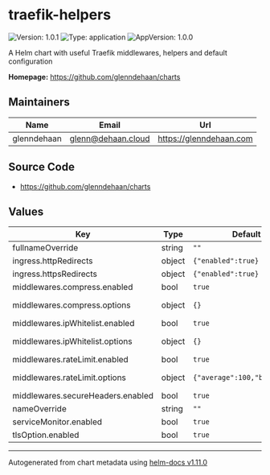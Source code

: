 # traefik-helpers

![Version: 1.0.1](https://img.shields.io/badge/Version-1.0.1-informational?style=flat-square) ![Type: application](https://img.shields.io/badge/Type-application-informational?style=flat-square) ![AppVersion: 1.0.0](https://img.shields.io/badge/AppVersion-1.0.0-informational?style=flat-square)

A Helm chart with useful Traefik middlewares, helpers and default configuration

**Homepage:** <https://github.com/glenndehaan/charts>

## Maintainers

| Name | Email | Url |
| ---- | ------ | --- |
| glenndehaan | <glenn@dehaan.cloud> | <https://glenndehaan.com> |

## Source Code

* <https://github.com/glenndehaan/charts>

## Values

| Key | Type | Default | Description |
|-----|------|---------|-------------|
| fullnameOverride | string | `""` | String to fully override names.fullname |
| ingress.httpRedirects | object | `{"enabled":true}` | Redirects all http traffic to https without www |
| ingress.httpsRedirects | object | `{"enabled":true}` | Redirects all https traffic but strips the www if present |
| middlewares.compress.enabled | bool | `true` | Toggles the middleware |
| middlewares.compress.options | object | `{}` | Treafik compress middleware options, reference: https://doc.traefik.io/traefik/middlewares/http/compress/ |
| middlewares.ipWhitelist.enabled | bool | `true` | Toggles the middleware |
| middlewares.ipWhitelist.options | object | `{}` | Treafik compress middleware options, reference: https://doc.traefik.io/traefik/middlewares/http/ipwhitelist/ |
| middlewares.rateLimit.enabled | bool | `true` | Toggles the middleware |
| middlewares.rateLimit.options | object | `{"average":100,"burst":50}` | Treafik compress middleware options, reference: https://doc.traefik.io/traefik/middlewares/http/ratelimit/ |
| middlewares.secureHeaders.enabled | bool | `true` | Toggles the middleware |
| nameOverride | string | `""` | String to partially override names.fullname |
| serviceMonitor.enabled | bool | `true` | Toggles the service monitor |
| tlsOption.enabled | bool | `true` | Toggles the TLS option |

----------------------------------------------
Autogenerated from chart metadata using [helm-docs v1.11.0](https://github.com/norwoodj/helm-docs/releases/v1.11.0)
